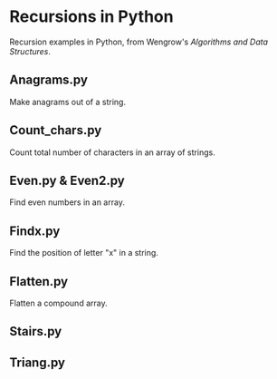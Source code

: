 # Recursions in Python
Recursion examples in Python, from Wengrow's _Algorithms and Data Structures_.

## Anagrams.py
Make anagrams out of a string.

## Count_chars.py
Count total number of characters in an array of strings.

## Even.py & Even2.py
Find even numbers in an array.

## Findx.py
Find the position of letter "x" in a string.

## Flatten.py
Flatten a compound array.

## Stairs.py

## Triang.py
